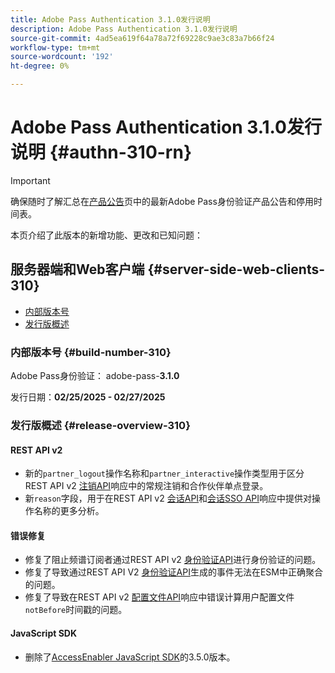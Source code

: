```yaml
---
title: Adobe Pass Authentication 3.1.0发行说明
description: Adobe Pass Authentication 3.1.0发行说明
source-git-commit: 4ad5ea619f64a78a72f69228c9ae3c83a7b66f24
workflow-type: tm+mt
source-wordcount: '192'
ht-degree: 0%

---
```


# Adobe Pass Authentication 3.1.0发行说明 {#authn-310-rn}

>[!IMPORTANT]
>
> 确保随时了解汇总在[产品公告](/help/authentication/product-announcements.md)页中的最新Adobe Pass身份验证产品公告和停用时间表。

本页介绍了此版本的新增功能、更改和已知问题：

## 服务器端和Web客户端 {#server-side-web-clients-310}

* [内部版本号](#build-number-310)
* [发行版概述](#release-overview-310)

### 内部版本号 {#build-number-310}

Adobe Pass身份验证： adobe-pass-**3.1.0**

发行日期：**02/25/2025 - 02/27/2025**

### 发行版概述 {#release-overview-310}

#### REST API v2

* 新的`partner_logout`操作名称和`partner_interactive`操作类型用于区分REST API v2 [注销API](/help/authentication/integration-guide-programmers/rest-apis/rest-api-v2/apis/logout-apis/rest-api-v2-logout-apis-initiate-logout-for-specific-mvpd.md)响应中的常规注销和合作伙伴单点登录。
* 新`reason`字段，用于在REST API v2 [会话API](/help/authentication/integration-guide-programmers/rest-apis/rest-api-v2/apis/sessions-apis/rest-api-v2-sessions-apis-create-authentication-session.md)和[会话SSO API](/help/authentication/integration-guide-programmers/rest-apis/rest-api-v2/apis/partner-single-sign-on-apis/rest-api-v2-partner-single-sign-on-apis-retrieve-partner-authentication-request.md)响应中提供对操作名称的更多分析。

#### 错误修复

* 修复了阻止频谱订阅者通过REST API v2 [身份验证API](/help/authentication/integration-guide-programmers/rest-apis/rest-api-v2/apis/sessions-apis/rest-api-v2-sessions-apis-perform-authentication-in-user-agent.md)进行身份验证的问题。
* 修复了导致通过REST API V2 [身份验证API](/help/authentication/integration-guide-programmers/rest-apis/rest-api-v2/apis/sessions-apis/rest-api-v2-sessions-apis-perform-authentication-in-user-agent.md)生成的事件无法在ESM中正确聚合的问题。
* 修复了导致在REST API v2 [配置文件API](/help/authentication/integration-guide-programmers/rest-apis/rest-api-v2/apis/profiles-apis/rest-api-v2-profiles-apis-retrieve-profiles.md)响应中错误计算用户配置文件`notBefore`时间戳的问题。

#### JavaScript SDK

* 删除了[AccessEnabler JavaScript SDK](authn-rn-javascript-471.md)的3.5.0版本。